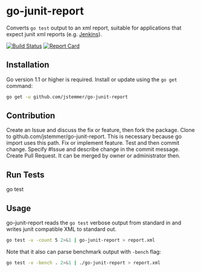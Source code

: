 # go-junit-report

Converts `go test` output to an xml report, suitable for applications that
expect junit xml reports (e.g. [Jenkins](http://jenkins-ci.org)).

[![Build Status][travis-badge]][travis-link]
[![Report Card][report-badge]][report-link]

## Installation

Go version 1.1 or higher is required. Install or update using the `go get`
command:

```bash
go get -u github.com/jstemmer/go-junit-report
```

## Contribution

Create an Issue and discuss the fix or feature, then fork the package.
Clone to github.com/jstemmer/go-junit-report.  This is necessary because go import uses this path.
Fix or implement feature. Test and then commit change.
Specify #Issue and describe change in the commit message.
Create Pull Request. It can be merged by owner or administrator then.

## Run Tests
go test

## Usage

go-junit-report reads the `go test` verbose output from standard in and writes
junit compatible XML to standard out.

```bash
go test -v -count 5 2>&1 | go-junit-report > report.xml
```

Note that it also can parse benchmark output with `-bench` flag:
```bash
go test -v -bench . 2>&1 | ./go-junit-report > report.xml
 ```

[travis-badge]: https://travis-ci.org/jstemmer/go-junit-report.svg
[travis-link]: https://travis-ci.org/jstemmer/go-junit-report
[report-badge]: https://goreportcard.com/badge/github.com/jstemmer/go-junit-report
[report-link]: https://goreportcard.com/report/github.com/jstemmer/go-junit-report
